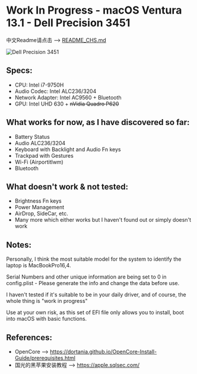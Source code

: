 # __Work In Progress__ - macOS Ventura 13.1 - Dell Precision 3451

中文Readme请点击 --> [README_CHS.md](https://github.com/SEBFay/Dell-Precision-3541-Hackintosh-OpenCore/blob/main/README_CHS.md)

![Dell Precision 3451](https://www.bhphotovideo.com/images/images1500x1500/dell_sbr57_precision_3541_i7_9850h_16gb_1538045.jpg)

## Specs:

- CPU: Intel i7-9750H
- Audio Codec: Intel ALC236/3204
- Network Adapter: Intel AC9560 + Bluetooth
- GPU: Intel UHD 630 + ~~nVidia Quadro P620~~

## What works for now, as I have discovered so far:

- Battery Status
- Audio ALC236/3204
- Keyboard with Backlight and Audio Fn keys
- Trackpad with Gestures
- Wi-Fi (Airportitlwm)
- Bluetooth

## What doesn't work & not tested:

- Brightness Fn keys
- Power Management
- AirDrop, SideCar, etc.
- Many more which either works but I haven't found out or simply doesn't work

## Notes:

Personally, I think the most suitable model for the system to identify the laptop is MacBookPro16,4.

Serial Numbers and other unique information are being set to 0 in config.plist - Please generate the info and change the data before use.

I haven't tested if it's suitable to be in your daily driver, and of course, the whole thing is "work in progress"

Use at your own risk, as this set of EFI file only allows you to install, boot into macOS with basic functions. 

## References:

- OpenCore --> https://dortania.github.io/OpenCore-Install-Guide/prerequisites.html
- 国光的黑苹果安装教程 --> https://apple.sqlsec.com/
